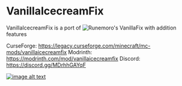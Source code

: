 # VanillaIcecreamFix

VanillaIcecreamFix is a port of ![Runemoro's VanillaFix](https://github.com/DimensionalDevelopment/VanillaFix) with addition features

CurseForge: https://legacy.curseforge.com/minecraft/mc-mods/vanillaicecreamfix
Modrinth: https://modrinth.com/mod/vanillaicecreamfix
Discord: https://discord.gg/MDrhhGAYqF   


[![image alt text](https://shockbyte.com/assets/img/partners/twitch/shockbyte_affiliate.png)](https://shockbyte.com/billing/aff.php?aff=9256)